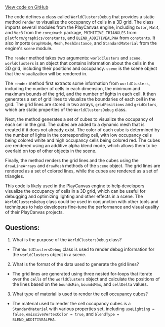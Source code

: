 [View code on GitHub](https://github.com/playcanvas/engine/src/scene/lighting/world-clusters-debug.js)

The code defines a class called `WorldClustersDebug` that provides a static method `render` to visualize the occupancy of cells in a 3D grid. The class imports several modules from the PlayCanvas engine, including `Color`, `Mat4`, and `Vec3` from the `core/math` package, `PRIMITIVE_TRIANGLES` from `platform/graphics/constants`, and `BLEND_ADDITIVEALPHA` from `constants`. It also imports `GraphNode`, `Mesh`, `MeshInstance`, and `StandardMaterial` from the engine's `scene` module.

The `render` method takes two arguments: `worldClusters` and `scene`. `worldClusters` is an object that contains information about the cells in the 3D grid, including their positions and occupancy. `scene` is the scene object that the visualization will be rendered in.

The `render` method first extracts some information from `worldClusters`, including the number of cells in each dimension, the minimum and maximum bounds of the grid, and the number of lights in each cell. It then generates a set of grid lines to visualize the boundaries of each cell in the grid. The grid lines are stored in two arrays, `gridPositions` and `gridColors`, which are static properties of the `WorldClustersDebug` class.

Next, the method generates a set of cubes to visualize the occupancy of each cell in the grid. The cubes are added to a dynamic mesh that is created if it does not already exist. The color of each cube is determined by the number of lights in the corresponding cell, with low occupancy cells being colored white and high occupancy cells being colored red. The cubes are rendered using an additive alpha blend mode, which allows them to be overlaid on top of other objects in the scene.

Finally, the method renders the grid lines and the cubes using the `drawLineArrays` and `drawMesh` methods of the `scene` object. The grid lines are rendered as a set of colored lines, while the cubes are rendered as a set of triangles.

This code is likely used in the PlayCanvas engine to help developers visualize the occupancy of cells in a 3D grid, which can be useful for debugging and optimizing lighting and other effects in a scene. The `WorldClustersDebug` class could be used in conjunction with other tools and techniques to help developers fine-tune the performance and visual quality of their PlayCanvas projects.
## Questions: 
 1. What is the purpose of the `WorldClustersDebug` class?
- The `WorldClustersDebug` class is used to render debug information for the `worldClusters` object in a scene.

2. What is the format of the data used to generate the grid lines?
- The grid lines are generated using three nested for-loops that iterate over the `cells` of the `worldClusters` object and calculate the positions of the lines based on the `boundsMin`, `boundsMax`, and `cellDelta` values.

3. What type of material is used to render the cell occupancy cubes?
- The material used to render the cell occupancy cubes is a `StandardMaterial` with various properties set, including `useLighting = false`, `emissiveVertexColor = true`, and `blendType = BLEND_ADDITIVEALPHA`.